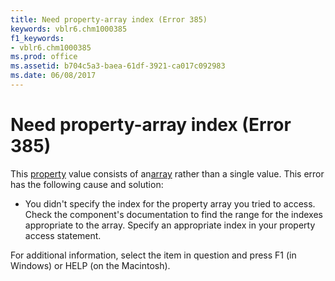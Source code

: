 ```yaml
---
title: Need property-array index (Error 385)
keywords: vblr6.chm1000385
f1_keywords:
- vblr6.chm1000385
ms.prod: office
ms.assetid: b704c5a3-baea-61df-3921-ca017c092983
ms.date: 06/08/2017
---
```



# Need property-array index (Error 385)

This [property](vbe-glossary.md) value consists of an[array](vbe-glossary.md) rather than a single value. This error has the following cause and solution:



- You didn't specify the index for the property array you tried to access. Check the component's documentation to find the range for the indexes appropriate to the array. Specify an appropriate index in your property access statement.
    

For additional information, select the item in question and press F1 (in Windows) or HELP (on the Macintosh).

